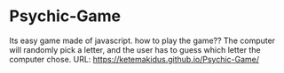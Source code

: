 # Psychic-Game
 
Its easy game made of javascript. how to play the game?? The computer will randomly pick a letter, and the user has to guess which letter the computer chose. 
URL: https://ketemakidus.github.io/Psychic-Game/
